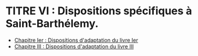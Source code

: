 # TITRE VI : Dispositions spécifiques à Saint-Barthélemy.

- [Chapitre Ier : Dispositions d'adaptation du livre Ier](chapitre-ier)
- [Chapitre III : Dispositions d'adaptation du livre III](chapitre-iii)
